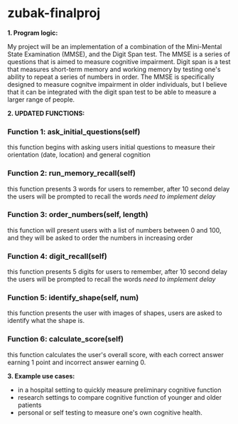 # zubak-finalproj
 
**1. Program logic:**

My project will be an implementation of a combination of the Mini-Mental State Examination (MMSE), and the Digit Span test. The MMSE is a series of questions that is aimed to measure cognitive impairment. Digit span is a test that measures short-term memory and working memory by testing one's ability to repeat a series of numbers in order. The MMSE is specifically designed to measure cognitve impairment in older individuals, but I believe that it can be integrated with the digit span test to be able to measure a larger range of people. 


**2. UPDATED FUNCTIONS:**

### Function 1: ask_initial_questions(self)

this function begins with asking users initial questions to measure their orientation (date, location) and general cognition

### Function 2: run_memory_recall(self)
this function presents 3 words for users to remember, after 10 second delay the users will be prompted to recall the words
*need to implement delay*

### Function 3: order_numbers(self, length)
this function will present users with a list of numbers between 0 and 100, and they will be asked to order the numbers in increasing order


### Function 4: digit_recall(self)
this function presents 5 digits for users to remember, after 10 second delay the users will be prompted to recall the words
*need to implement delay*


### Function 5: identify_shape(self, num)
this function presents the user with images of shapes, users are asked to identify what the shape is.


### Function 6: calculate_score(self)
this function calculates the user's overall score, with each correct answer earning 1 point and incorrect answer earning 0.


**3. Example use cases:**

- in a hospital setting to quickly measure preliminary cognitive function
- research settings to compare cognitive function of younger and older patients
- personal or self testing to measure one's own cognitive health. 

